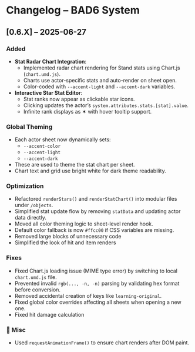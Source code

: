 # Changelog – BAD6 System

## [0.6.X] – 2025-06-27
### Added
- **Stat Radar Chart Integration**:
  - Implemented radar chart rendering for Stand stats using Chart.js (`chart.umd.js`).
  - Charts use actor-specific stats and auto-render on sheet open.
  - Color-coded with `--accent-light` and `--accent-dark` variables.
- **Interactive Star Stat Editor**:
  - Stat ranks now appear as clickable star icons.
  - Clicking updates the actor’s `system.attributes.stats.[stat].value`.
  - Infinite rank displays as ✶ with hover tooltip support.

### Global Theming
- Each actor sheet now dynamically sets:
  - `--accent-color`
  - `--accent-light`
  - `--accent-dark`
- These are used to theme the stat chart per sheet.
- Chart text and grid use bright white for dark theme readability.

### Optimization
- Refactored `renderStars()` and `renderStatChart()` into modular files under `/objects`.
- Simplified stat update flow by removing `statData` and updating actor data directly.
- Moved all color theming logic to sheet-level render hook.
- Default color fallback is now `#ffcc00` if CSS variables are missing.
- Removed large blocks of unnecessary code
- Simplified the look of hit and item renders

### Fixes
- Fixed Chart.js loading issue (MIME type error) by switching to local `chart.umd.js` file.
- Prevented invalid `rgb(..., -n, -n)` parsing by validating hex format before conversion.
- Removed accidental creation of keys like `learning-original`.
- Fixed global color overrides affecting all sheets when opening a new one.
- Fixed hit damage calculation

### 🔧 Misc
- Used `requestAnimationFrame()` to ensure chart renders after DOM paint.